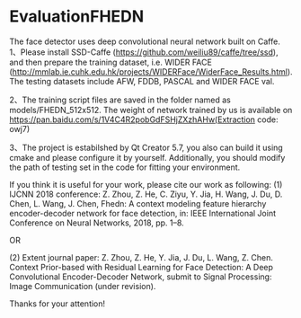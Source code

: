 # EvaluationFHEDN
The face detector uses deep convolutional neural network built on Caffe.  
1、Please install SSD-Caffe (https://github.com/weiliu89/caffe/tree/ssd), and then prepare the training dataset, i.e. WIDER FACE (http://mmlab.ie.cuhk.edu.hk/projects/WIDERFace/WiderFace_Results.html). The testing datasets include AFW, FDDB, PASCAL and WIDER FACE val.

2、The training script files are saved in the folder named as models/FHEDN_512x512. The weight of network trained by us is available on https://pan.baidu.com/s/1V4C4R2pobGdFSHjZXzhAHw(Extraction code: owj7)

3、The project is estabilshed by Qt Creator 5.7, you also can build it using cmake and please configure it by yourself. Additionally, you should modify the path of testing set in the code for fitting your environment.

If you think it is useful for your work, please cite our work as following:
(1) IJCNN 2018 conference: Z. Zhou, Z. He, C. Ziyu, Y. Jia, H. Wang, J. Du, D. Chen, L. Wang, J. Chen, Fhedn: A context modeling feature hierarchy encoder-decoder network for face detection, in: IEEE International Joint Conference on Neural Networks, 2018, pp. 1–8.

OR

(2) Extent journal paper: Z. Zhou, Z. He, Y. Jia, J. Du, L. Wang, Z. Chen. Context Prior-based with Residual Learning for Face Detection: A Deep Convolutional Encoder-Decoder Network, submit to Signal Processing: Image Communication (under revision). 

Thanks for your attention!
